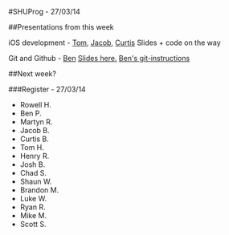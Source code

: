 #SHUProg - 27/03/14

##Presentations from this week

iOS development - [Tom](), [Jacob](), [Curtis]()
Slides + code on the way

Git and Github - [Ben](http://github.com/benjaminparnell)
[Slides here.](http://slid.es/benjaminparnell/introduction-to-git)
[Ben's git-instructions](https://gist.github.com/benjaminparnell/9631081)

##Next week?



###Register - 27/03/14

- Rowell H.
- Ben P.
- Martyn R.
- Jacob B.
- Curtis B.
- Tom H.
- Henry R.
- Josh B.
- Chad S.
- Shaun W.
- Brandon M.
- Luke W.
- Ryan R.
- Mike M.
- Scott S.
